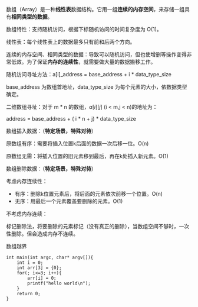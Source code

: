 数组（Array）是一种**线性表**数据结构。它用一组**连续的内存空间**，来存储一组具有**相同类型的数据**。

数组特性：支持随机访问，根据下标随机访问的时间复杂度为 O(1)。

线性表：每个线性表上的数据最多只有前和后两个方向。

连续的内存空间、相同类型的数据：导致可以随机访问，但也使增删等操作变得非常低效。为了保证**内存的连续性**，就需要做大量的数据搬移工作。



随机访问寻址方法：a[i]_address = base_address + i * data_type_size

base_address 为数组首地址，data_type_size 为每个元素的大小，依数据类型确定。

二维数组寻址：对于 m * n 的数组，$a [ i ][ j ]$ (i < m,j < n)的地址为：

address = base_address + ( i * n + j) * data_type_size



数组插入数据：（**特定场景，特殊对待**）

原数组有序：需要将插入位置k后面的数据一次后移一位。O(n)

原数组无需：将插入位置的旧元素移到最后，再在k处插入新元素。O(1)



数组删除数据：（**特定场景，特殊对待**）

考虑内存连续性：

-   有序：删除k位置元素后，将后面的元素依次前移一个位置。O(n)
-   无序：用最后一个元素覆盖要删除的元素。O(1)

不考虑内存连续：

标记删除法，将要删除的元素标记（没有真正的删除），当数组空间不够时，一次性删除。但会造成内存不连续。



数组越界

```
int main(int argc, char* argv[]){
    int i = 0;
    int arr[3] = {0};
    for(; i<=3; i++){
        arr[i] = 0;
        printf("hello world\n");
    }
    return 0;
}
```

